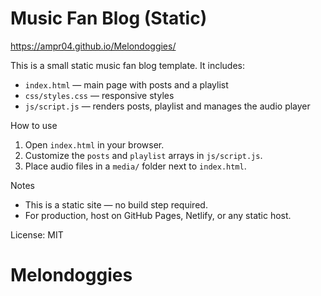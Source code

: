 # Music Fan Blog (Static)

https://ampr04.github.io/Melondoggies/

This is a small static music fan blog template. It includes:

- `index.html` — main page with posts and a playlist
- `css/styles.css` — responsive styles
- `js/script.js` — renders posts, playlist and manages the audio player

How to use

1. Open `index.html` in your browser.
2. Customize the `posts` and `playlist` arrays in `js/script.js`.
3. Place audio files in a `media/` folder next to `index.html`.

Notes

- This is a static site — no build step required.
- For production, host on GitHub Pages, Netlify, or any static host.

License: MIT
# Melondoggies

